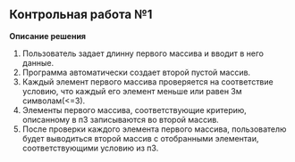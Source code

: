 ## Контрольная работа №1
**Описание решения**
1. Пользователь задает длинну первого массива и вводит в него данные.
2. Программа автоматически создает второй пустой массив. 
3. Каждый элемент первого массива проверяется на соответствие условию, что каждый его элемент меньше или равен 3м символам(<=3). 
4. Элементы первого массива, соответствующие критерию, описанному в п3 записываются во второй массив.
5. После проверки каждого элемента первого массива, пользователю будет выводиться второй массив с отобранными элементаи, соответствующими условию из п3.